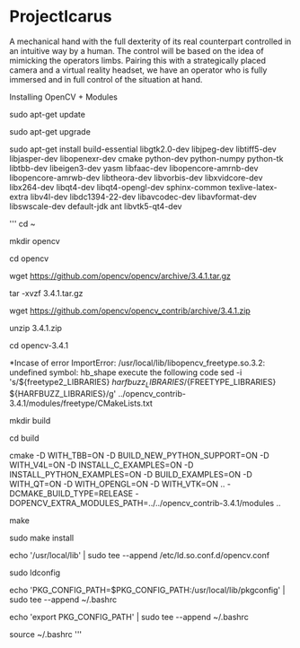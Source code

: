 # ProjectIcarus
A mechanical hand with the full dexterity of its real counterpart controlled in an intuitive way by a human. The control will be based on the idea of mimicking the operators limbs. Pairing this with a strategically placed camera and a virtual reality headset, we have an operator who is fully immersed and in full control of the situation at hand.

Installing OpenCV + Modules

sudo apt-get update

sudo apt-get upgrade

sudo apt-get install build-essential libgtk2.0-dev libjpeg-dev libtiff5-dev libjasper-dev libopenexr-dev cmake python-dev python-numpy python-tk libtbb-dev libeigen3-dev yasm libfaac-dev libopencore-amrnb-dev libopencore-amrwb-dev libtheora-dev libvorbis-dev libxvidcore-dev libx264-dev libqt4-dev libqt4-opengl-dev sphinx-common texlive-latex-extra libv4l-dev libdc1394-22-dev libavcodec-dev libavformat-dev libswscale-dev default-jdk ant libvtk5-qt4-dev

'''
cd ~

mkdir opencv

cd opencv

wget https://github.com/opencv/opencv/archive/3.4.1.tar.gz

tar -xvzf 3.4.1.tar.gz

wget https://github.com/opencv/opencv_contrib/archive/3.4.1.zip

unzip 3.4.1.zip

cd opencv-3.4.1

*Incase of error ImportError: /usr/local/lib/libopencv_freetype.so.3.2: undefined symbol: hb_shape execute the following code
sed -i 's/${freetype2_LIBRARIES} ${harfbuzz_LIBRARIES}/${FREETYPE_LIBRARIES} ${HARFBUZZ_LIBRARIES}/g' ../opencv_contrib-3.4.1/modules/freetype/CMakeLists.txt

mkdir build

cd build

cmake -D WITH_TBB=ON -D BUILD_NEW_PYTHON_SUPPORT=ON -D WITH_V4L=ON -D INSTALL_C_EXAMPLES=ON -D INSTALL_PYTHON_EXAMPLES=ON -D BUILD_EXAMPLES=ON -D WITH_QT=ON -D WITH_OPENGL=ON -D WITH_VTK=ON .. -DCMAKE_BUILD_TYPE=RELEASE -DOPENCV_EXTRA_MODULES_PATH=../../opencv_contrib-3.4.1/modules ..

make

sudo make install

echo '/usr/local/lib' | sudo tee --append /etc/ld.so.conf.d/opencv.conf

sudo ldconfig

echo 'PKG_CONFIG_PATH=$PKG_CONFIG_PATH:/usr/local/lib/pkgconfig' | sudo tee --append ~/.bashrc

echo 'export PKG_CONFIG_PATH' | sudo tee --append ~/.bashrc

source ~/.bashrc
'''
